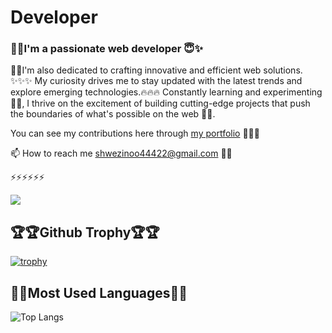 <h1><b>Developer</b></h1>

<h3>🌱🌱I'm a passionate web developer 😇✨</h3>

🌱🌱I'm also dedicated to crafting innovative and efficient web solutions. ✨✨✨
My curiosity drives me to stay updated with the latest trends and explore emerging technologies.🔥🔥🔥 
Constantly learning and experimenting 🍄🍄, I thrive on the excitement of building cutting-edge projects that push the boundaries of what's possible on the web 🚀🚀.

You can see my contributions here through [my portfolio](https://shwezinoo478.github.io/) 🤝🤝🤝

📫 How to reach me  shwezinoo44422@gmail.com 🤝🤝


⚡⚡⚡⚡⚡⚡

![](https://komarev.com/ghpvc/?username=shwezinoo478&abbreviated=true&style=flat&&color=ff69b4)

<h2>🏆🏆Github Trophy🏆🏆 </h2>

[![trophy](https://github-profile-trophy.vercel.app/?username=shwezinoo478&theme=onedark)](https://github.com/shwezinoo478/github-profile-trophy)

<h2>🚀🚀Most Used Languages🚀🚀</h2>

![Top Langs](https://github-readme-stats.vercel.app/api/top-langs/?username=shwezinoo478&langs_count=7)
